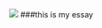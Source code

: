 [![](https://v3.juncture-digital.org/images/wb.svg)](https://v3.juncture-digital.org/wb)
###this is my essay
